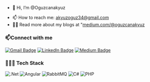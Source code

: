 - 👋 Hi, I’m @Oguzcanakyuz

* 📫 How to reach me: akyuzoguz34@gmail.com
* 👨‍💻  Read more about my blogs at "[medium.com/@oguzcanakyuz](https://medium.com/@mustafagozcu)


### 📫Connect with me
[![Gmail Badge](https://img.shields.io/badge/-Gmail-black?style=flat-square&labelColor=red&logo=Gmail&logoColor=white&link=link)](mailto:akyuzoguz34@gmail.com)
[![Linkedln Badge](https://img.shields.io/badge/-Linkedln-blue?style=flat-square&labelColor=blue&logo=Linkedln&logoColor=white&link=link)](https://www.linkedin.com/in/oguzcanakyuz)
[![Medium Badge](https://img.shields.io/badge/-Medium-black?style=flat-square&labelColor=black&logo=Medium&logoColor=white&link=link)](https://medium.com/@oguzcanakyuz)




### 👩🏽‍💻 Tech Stack
![.Net](https://img.shields.io/badge/.NET-5C2D91?style=for-the-badge&logo=.net&logoColor=white)
![Angular](https://img.shields.io/badge/angular-%23DD0031.svg?style=for-the-badge&logo=angular&logoColor=white)
![RabbitMQ](https://img.shields.io/badge/Rabbitmq-FF6600?style=for-the-badge&logo=rabbitmq&logoColor=white)
![C#](https://img.shields.io/badge/c%23-%23239120.svg?style=for-the-badge&logo=c-sharp&logoColor=white)
![PHP](https://img.shields.io/badge/php-%23777BB4.svg?style=for-the-badge&logo=php&logoColor=white)


